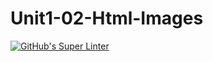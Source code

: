 # Unit1-02-Html-Images
[![GitHub's Super Linter](https://github.com/ICS20-Programming-Angelo-Pintilie/Unit1-02-Html-Images/workflows/GitHub's%20Super%20Linter/badge.svg)](https://github.com/ICS20-Programming-Angelo-Pintilie/Unit1-02-Html-Images/actions)
